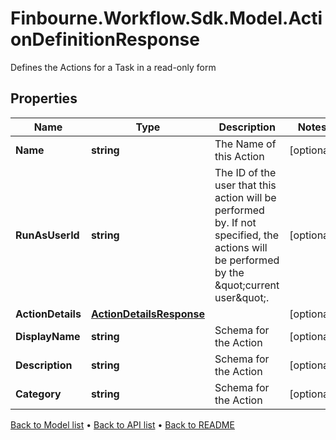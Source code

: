 # Finbourne.Workflow.Sdk.Model.ActionDefinitionResponse
Defines the Actions for a Task in a read-only form

## Properties

Name | Type | Description | Notes
------------ | ------------- | ------------- | -------------
**Name** | **string** | The Name of this Action | [optional] 
**RunAsUserId** | **string** | The ID of the user that this action will be performed by. If not specified, the actions will be performed by the \&quot;current user\&quot;. | [optional] 
**ActionDetails** | [**ActionDetailsResponse**](ActionDetailsResponse.md) |  | [optional] 
**DisplayName** | **string** | Schema for the Action | [optional] 
**Description** | **string** | Schema for the Action | [optional] 
**Category** | **string** | Schema for the Action | [optional] 

[Back to Model list](../README.md#documentation-for-models) &#8226; [Back to API list](../README.md#documentation-for-api-endpoints) &#8226; [Back to README](../README.md)

